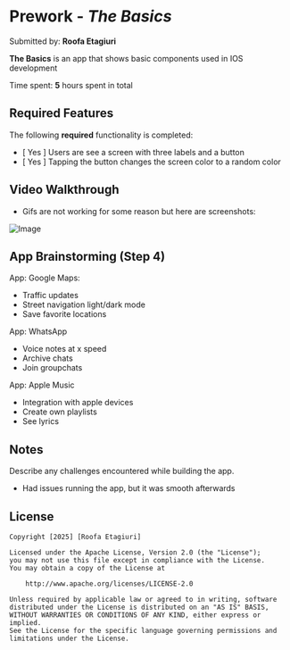 # Prework - *The Basics*

Submitted by: **Roofa Etagiuri**

**The Basics** is an app that shows basic components used in IOS development  

Time spent: **5** hours spent in total

## Required Features

The following **required** functionality is completed:

- [ Yes ] Users are see a screen with three labels and a button
- [ Yes ] Tapping the button changes the screen color to a random color
 
## Video Walkthrough
- Gifs are not working for some reason but here are screenshots:

![Image](https://github.com/user-attachments/assets/6870cbc3-d4c4-4cff-97ca-2d132a4199c9)

## App Brainstorming (Step 4)
App: Google Maps:
- Traffic updates
- Street navigation light/dark mode
- Save favorite locations

App: WhatsApp
- Voice notes at x speed
- Archive chats
- Join groupchats

App: Apple Music
- Integration with apple devices
- Create own playlists
- See lyrics

## Notes

Describe any challenges encountered while building the app.
- Had issues running the app, but it was smooth afterwards
  
## License

    Copyright [2025] [Roofa Etagiuri]

    Licensed under the Apache License, Version 2.0 (the "License");
    you may not use this file except in compliance with the License.
    You may obtain a copy of the License at

        http://www.apache.org/licenses/LICENSE-2.0

    Unless required by applicable law or agreed to in writing, software
    distributed under the License is distributed on an "AS IS" BASIS,
    WITHOUT WARRANTIES OR CONDITIONS OF ANY KIND, either express or implied.
    See the License for the specific language governing permissions and
    limitations under the License.
